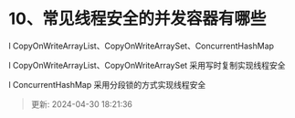 # 10、常见线程安全的并发容器有哪些

l CopyOnWriteArrayList、CopyOnWriteArraySet、ConcurrentHashMap

l CopyOnWriteArrayList、CopyOnWriteArraySet 采用写时复制实现线程安全

l ConcurrentHashMap 采用分段锁的方式实现线程安全

> 更新: 2024-04-30 18:21:36  
